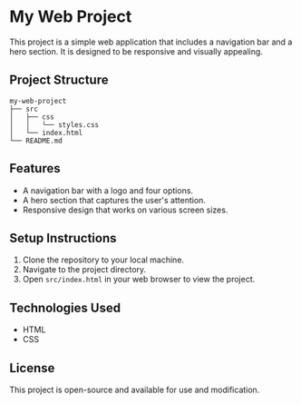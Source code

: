 # My Web Project

This project is a simple web application that includes a navigation bar and a hero section. It is designed to be responsive and visually appealing.

## Project Structure

```
my-web-project
├── src
│   ├── css
│   │   └── styles.css
│   └── index.html
└── README.md
```

## Features

- A navigation bar with a logo and four options.
- A hero section that captures the user's attention.
- Responsive design that works on various screen sizes.

## Setup Instructions

1. Clone the repository to your local machine.
2. Navigate to the project directory.
3. Open `src/index.html` in your web browser to view the project.

## Technologies Used

- HTML
- CSS

## License

This project is open-source and available for use and modification.